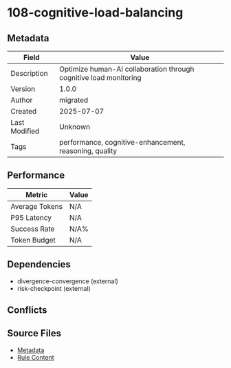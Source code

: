 # 108-cognitive-load-balancing

## Metadata

| Field | Value |
|-------|-------|
| Description | Optimize human-AI collaboration through cognitive load monitoring |
| Version | 1.0.0 |
| Author | migrated |
| Created | 2025-07-07 |
| Last Modified | Unknown |
| Tags | performance, cognitive-enhancement, reasoning, quality |

## Performance

| Metric | Value |
|--------|-------|
| Average Tokens | N/A |
| P95 Latency | N/A |
| Success Rate | N/A% |
| Token Budget | N/A |

## Dependencies

- divergence-convergence (external)
- risk-checkpoint (external)

## Conflicts


## Source Files

- [Metadata](100-cognitive/108-cognitive-load-balancing.yaml)
- [Rule Content](100-cognitive/108-cognitive-load-balancing.mdc)